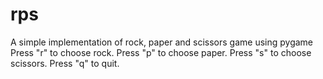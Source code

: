 # rps
A simple implementation of rock, paper and scissors game using pygame
Press "r" to choose rock.
Press "p" to choose paper.
Press "s" to choose scissors.
Press "q" to quit.
